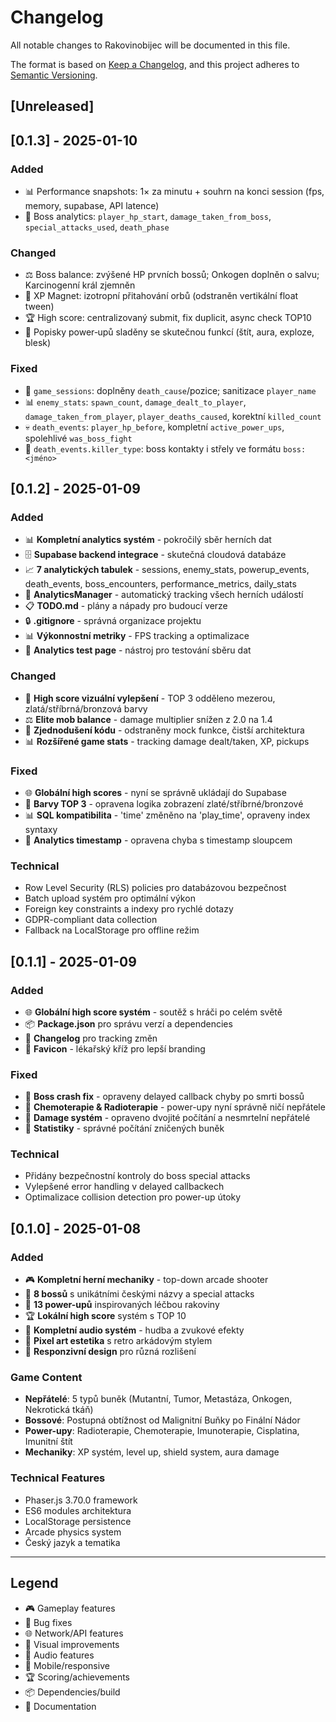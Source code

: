 # Changelog

All notable changes to Rakovinobijec will be documented in this file.

The format is based on [Keep a Changelog](https://keepachangelog.com/en/1.0.0/),
and this project adheres to [Semantic Versioning](https://semver.org/spec/v2.0.0.html).

## [Unreleased]

## [0.1.3] - 2025-01-10

### Added
- 📊 Performance snapshots: 1× za minutu + souhrn na konci session (fps, memory, supabase, API latence)
- 👑 Boss analytics: `player_hp_start`, `damage_taken_from_boss`, `special_attacks_used`, `death_phase`

### Changed
- ⚖️ Boss balance: zvýšené HP prvních bossů; Onkogen doplněn o salvu; Karcinogenní král zjemněn
- 🧲 XP Magnet: izotropní přitahování orbů (odstraněn vertikální float tween)
- 🏆 High score: centralizovaný submit, fix duplicit, async check TOP10
- 📝 Popisky power‑upů sladěny se skutečnou funkcí (štít, aura, exploze, blesk)

### Fixed
- 🎯 `game_sessions`: doplněny `death_cause`/pozice; sanitizace `player_name`
- 📊 `enemy_stats`: `spawn_count`, `damage_dealt_to_player`, `damage_taken_from_player`, `player_deaths_caused`, korektní `killed_count`
- 💀 `death_events`: `player_hp_before`, kompletní `active_power_ups`, spolehlivé `was_boss_fight`
- 👑 `death_events.killer_type`: boss kontakty i střely ve formátu `boss:<jméno>`

## [0.1.2] - 2025-01-09

### Added
- 📊 **Kompletní analytics systém** - pokročilý sběr herních dat
- 🗄️ **Supabase backend integrace** - skutečná cloudová databáze
- 📈 **7 analytických tabulek** - sessions, enemy_stats, powerup_events, death_events, boss_encounters, performance_metrics, daily_stats
- 🔬 **AnalyticsManager** - automatický tracking všech herních událostí
- 📋 **TODO.md** - plány a nápady pro budoucí verze
- 🔒 **.gitignore** - správná organizace projektu
- 📊 **Výkonnostní metriky** - FPS tracking a optimalizace
- 🧪 **Analytics test page** - nástroj pro testování sběru dat

### Changed
- 🎨 **High score vizuální vylepšení** - TOP 3 odděleno mezerou, zlatá/stříbrná/bronzová barvy
- ⚖️ **Elite mob balance** - damage multiplier snížen z 2.0 na 1.4
- 🔄 **Zjednodušení kódu** - odstraněny mock funkce, čistší architektura
- 📊 **Rozšířené game stats** - tracking damage dealt/taken, XP, pickups

### Fixed
- 🌐 **Globální high scores** - nyní se správně ukládají do Supabase
- 🎨 **Barvy TOP 3** - opravena logika zobrazení zlaté/stříbrné/bronzové
- 📊 **SQL kompatibilita** - 'time' změněno na 'play_time', opraveny index syntaxy
- 🔧 **Analytics timestamp** - opravena chyba s timestamp sloupcem

### Technical
- Row Level Security (RLS) policies pro databázovou bezpečnost
- Batch upload systém pro optimální výkon
- Foreign key constraints a indexy pro rychlé dotazy
- GDPR-compliant data collection
- Fallback na LocalStorage pro offline režim

## [0.1.1] - 2025-01-09

### Added
- 🌐 **Globální high score systém** - soutěž s hráči po celém světě
- 📦 **Package.json** pro správu verzí a dependencies  
- 📝 **Changelog** pro tracking změn
- 🎯 **Favicon** - lékařský kříž pro lepší branding

### Fixed
- 🐛 **Boss crash fix** - opraveny delayed callback chyby po smrti bossů
- 💊 **Chemoterapie & Radioterapie** - power-upy nyní správně ničí nepřátele
- 🎯 **Damage systém** - opraveno dvojité počítání a nesmrtelní nepřátelé
- 🔢 **Statistiky** - správné počítání zničených buněk

### Technical
- Přidány bezpečnostní kontroly do boss special attacks
- Vylepšené error handling v delayed callbackech
- Optimalizace collision detection pro power-up útoky

## [0.1.0] - 2025-01-08

### Added
- 🎮 **Kompletní herní mechaniky** - top-down arcade shooter
- 👑 **8 bossů** s unikátními českými názvy a special attacks
- 💊 **13 power-upů** inspirovaných léčbou rakoviny
- 🏆 **Lokální high score** systém s TOP 10
- 🎵 **Kompletní audio systém** - hudba a zvukové efekty
- 🎨 **Pixel art estetika** s retro arkádovým stylem
- 📱 **Responzivní design** pro různá rozlišení

### Game Content
- **Nepřátelé**: 5 typů buněk (Mutantní, Tumor, Metastáza, Onkogen, Nekrotická tkáň)
- **Bossové**: Postupná obtížnost od Malignitní Buňky po Finální Nádor
- **Power-upy**: Radioterapie, Chemoterapie, Imunoterapie, Cisplatina, Imunitní štít
- **Mechaniky**: XP systém, level up, shield system, aura damage

### Technical Features  
- Phaser.js 3.70.0 framework
- ES6 modules architektura
- LocalStorage persistence
- Arcade physics system
- Český jazyk a tematika

---

## Legend
- 🎮 Gameplay features
- 🐛 Bug fixes  
- 🌐 Network/API features
- 🎨 Visual improvements
- 🎵 Audio features
- 📱 Mobile/responsive
- 🏆 Scoring/achievements
- 📦 Dependencies/build
- 📝 Documentation